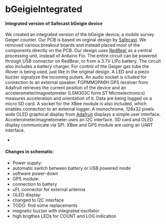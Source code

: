 # bGeigieIntegrated
#### Integrated version of Safecast bGeigie device

We created an integrated version of the bGeigie device, a mobile survey Geiger counter. Our PCB is based on orginal design by [Safecast](https://github.com/Safecast/bGeigieNanoKit). We removed various breakout boards and instead placed most of the components directly on the PCB. Our design uses [RedBear](https://github.com/redbear/Duo) as a central processing unit, instead of Arduino Fio. The entire circuit can be powered through USB connector on RedBear, or from a 3.7V LiPo battery. The circuit also includes a battery charger. For control of the Geiger gas tube the iRover is being used, just like in the original design. A LED and a piezo buzzer signalyze the incoming pulses. An audio socket is icluded for connection to an external speaker. FGPMMOPA6H GPS receiver from Adafruit retrieves the current position of the device and an accelerometer/magnetometer (LSM303C form ST Microelectronics) measures acceleration and orientation of it. Data are being logged on a micro SD card. A socket for the XBee module is also included, which enables connection to an external logger. A monochrome, 128x32 pixels wide OLED graphical display from [Adafruit](https://www.adafruit.com/product/938) displays a simple user interface. Accelerometer/magnetometer uses an I2C interface. SD card and OLED display communicate via SPI. XBee and GPS module are using an UART interface.

-

#### Changes in schematic:

* Power supply:
 * automatic switch between battery or USB powered mode
 * software power-down
* GPS module:
 * connection to battery
 * uFL connector for external antenna
* OLED display:
 * changed to I2C interface
 * TODO: find some replacements
* magnetic buzzer with integrated oscillator
* high brigthes LEDs for COUNT and LOG indication
